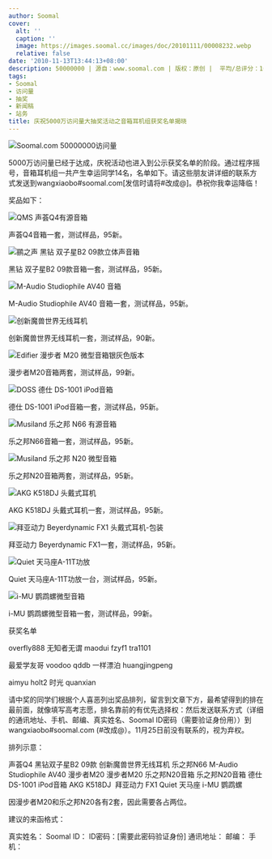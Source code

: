 ```yaml
---
author: Soomal
cover:
  alt: ''
  caption: ''
  image: https://images.soomal.cc/images/doc/20101111/00008232.webp
  relative: false
date: '2010-11-13T13:44:13+08:00'
description: 50000000 | 源自：www.soomal.com | 版权：原创 |  平均/总评分：10.00/30
tags:
- Soomal
- 访问量
- 抽奖
- 新闻稿
- 站务
title: 庆祝5000万访问量大抽奖活动之音箱耳机组获奖名单揭晓
---
```


![Soomal.com 50000000访问量](https://images.soomal.cc/images/doc/20101111/00008232.webp)



5000万访问量已经于达成，庆祝活动也进入到公示获奖名单的阶段。通过程序摇号，音箱耳机组一共产生幸运同学14名，名单如下。请这些朋友讲详细的联系方式发送到wangxiaobo#soomal.com[发信时请将#改成@]。恭祝你我幸运降临！



奖品如下：



![QMS 声荟Q4有源音箱](https://images.soomal.cc/images/doc/20100411/00004912.webp)



声荟Q4音箱一套，测试样品，95新。



![鹂之声 黑钻 双子星B2 09款立体声音箱](https://images.soomal.cc/images/doc/20090610/00002068.webp)



黑钻 双子星B2 09款音箱一套，测试样品，95新。



![M-Audio Studiophile AV40 音箱](https://images.soomal.cc/images/doc/20100703/00006230.webp)



M-Audio Studiophile AV40 音箱一套，测试样品，95新。



![创新魔兽世界无线耳机](https://images.soomal.cc/images/doc/20100310/00004388.webp)



创新魔兽世界无线耳机一套，测试样品，90新。



![Edifier 漫步者 M20 微型音箱银灰色版本](https://images.soomal.cc/images/doc/20100927/00007356.webp)



漫步者M20音箱两套，测试样品，99新。



![DOSS 德仕 DS-1001 iPod音箱](https://images.soomal.cc/images/doc/20100911/00007160.webp)



德仕 DS-1001 iPod音箱一套，测试样品，95新。



![Musiland 乐之邦 N66 有源音箱](https://images.soomal.cc/images/doc/20101024/00007831.webp)



乐之邦N66音箱一套，测试样品，95新。



![Musiland 乐之邦 N20 微型音箱](https://images.soomal.cc/images/doc/20100924/00007328.webp)



乐之邦N20音箱两套，测试样品，95新。



![AKG K518DJ 头戴式耳机](https://images.soomal.cc/images/doc/20100825/00006904.webp)



AKG K518DJ 头戴式耳机一套，测试样品，95新。



![拜亚动力 Beyerdynamic FX1 头戴式耳机-包装](https://images.soomal.cc/images/doc/20100823/00006845.webp)



拜亚动力 Beyerdynamic FX1一套，测试样品，95新。



![Quiet 天马座A-11T功放](https://images.soomal.cc/images/doc/20100104/00003509.webp)



Quiet 天马座A-11T功放一台，测试样品，95新。



![i-MU 鹦鹉螺微型音箱](https://images.soomal.cc/images/doc/20101014/00007631.webp)



i-MU 鹦鹉螺微型音箱一套，测试样品，99新。



获奖名单



overfly888
无知者无谓
maodui
fzyf1
tra1101

最爱学友哥
voodoo
qddb
一样漂泊
huangjingpeng

aimyu
holt2
时光
quanxian



请中奖的同学们根据个人喜恶列出奖品排列，留言到文章下方，最希望得到的排在最前面，就像填写高考志愿，排名靠前的有优先选择权：然后发送联系方式（详细的通讯地址、手机、邮编、真实姓名、Soomal ID密码（需要验证身份用））到wangxiaobo#soomal.com (#改成@）。11月25日前没有联系的，视为弃权。



排列示意：



声荟Q4
黑钻双子星B2 09款 
创新魔兽世界无线耳机
乐之邦N66
M-Audio Studiophile AV40 
漫步者M20
漫步者M20
乐之邦N20音箱
乐之邦N20音箱
德仕 DS-1001 iPod音箱 
AKG K518DJ 
拜亚动力 FX1 
Quiet 天马座 
i-MU 鹦鹉螺



因漫步者M20和乐之邦N20各有2套，因此需要各占两位。



建议的来函格式：



真实姓名：
Soomal ID：
ID密码：[需要此密码验证身份]
通讯地址：
邮编：
手机：